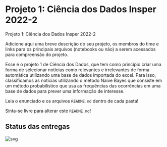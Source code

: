 # Projeto 1: Ciência dos Dados Insper 2022-2

Projeto 1: Ciência dos Dados Insper 2022-2

Adicione aqui uma breve descrição do seu projeto, os membros do time e links para os principais arquivos (notebooks ou não) a serem acessados para compreensão do projeto.

Esse é o projeto 1 de Ciência dos Dados, que tem como princípio criar uma forma de selecionar notícias como relevantes e irrelevantes de forma automática utilizando uma base de dados importada do excel. Para isso, classificamos as notícias utilizando o método Naive Bayes que consiste em um método probabilístico que usa as frequências das ocorrências em uma base de dados para prever uma informação de interesse.


Leia o enunciado e os arquivos `README.md` dentro de cada pasta!

Sinta-se livre para alterar este `README.md`!

## Status das entregas

![svg](http://3.142.157.80/webhook2/cdados/test/svg/insper-classroom/22-2a-cd-p1-grupo_renatogp)

